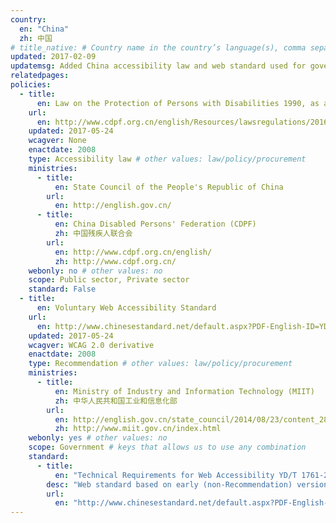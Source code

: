 ```yaml
---
country:
  en: "China"
  zh: 中国
# title_native: # Country name in the country’s language(s), comma separated. For Switzerland: Schweiz, Suisse, Svizzera, Svizra
updated: 2017-02-09
updatemsg: Added China accessibility law and web standard used for government websites.
relatedpages:
policies:
  - title:
      en: Law on the Protection of Persons with Disabilities 1990, as amended
    url:
      en: http://www.cdpf.org.cn/english/Resources/lawsregulations/201603/t20160303_542879.shtml
    updated: 2017-05-24
    wcagver: None
    enactdate: 2008
    type: Accessibility law # other values: law/policy/procurement
    ministries:
      - title:
          en: State Council of the People's Republic of China
        url:
          en: http://english.gov.cn/
      - title:
          en: China Disabled Persons' Federation (CDPF)
          zh: 中国残疾人联合会
        url:
          en: http://www.cdpf.org.cn/english/
          zh: http://www.cdpf.org.cn/
    webonly: no # other values: no
    scope: Public sector, Private sector
    standard: False
  - title:
      en: Voluntary Web Accessibility Standard
    url:
      en: http://www.chinesestandard.net/default.aspx?PDF-English-ID=YD/T%201761-2008
    updated: 2017-05-24
    wcagver: WCAG 2.0 derivative
    enactdate: 2008
    type: Recommendation # other values: law/policy/procurement
    ministries:
      - title:
          en: Ministry of Industry and Information Technology (MIIT)
          zh: 中华人民共和国工业和信息化部
        url:
          en: http://english.gov.cn/state_council/2014/08/23/content_281474983035940.htm
          zh: http://www.miit.gov.cn/index.html
    webonly: yes # other values: no
    scope: Government # keys that allows us to use any combination
    standard:
      - title:
          en: "Technical Requirements for Web Accessibility YD/T 1761-2012"
        desc: "Web standard based on early (non-Recommendation) version of WCAG 2.0 published in 2008."
        url:
          en: "http://www.chinesestandard.net/default.aspx?PDF-English-ID=YD/T%201761-2012"
---
```

